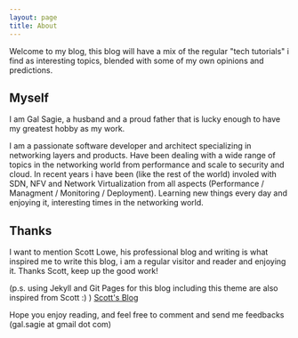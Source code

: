 ```yaml
---
layout: page
title: About
---
```


<p class="message">
  Welcome to my blog, this blog will have a mix of the regular "tech tutorials" i find as interesting topics, 
  blended with some of my own opinions and predictions.
</p>


## Myself

I am Gal Sagie, a husband and a proud father that is lucky enough to have my greatest
hobby as my work.

I am a passionate software developer and architect specializing in networking layers and products.
Have been dealing with a wide range of topics in the networking world from performance and scale to
security and cloud.
In recent years i have been (like the rest of the world) involed with SDN, NFV and Network Virtualization from all
aspects (Performance / Managment / Monitoring / Deployment).
Learning new things every day and enjoying it, interesting times in the networking world.

## Thanks

I want to mention Scott Lowe, his professional blog and writing is what inspired me to
write this blog, i am a regular visitor and reader and enjoying it.
Thanks Scott, keep up the good work!

(p.s. using Jekyll and Git Pages for this blog including this theme are also inspired from Scott :) )
[Scott's Blog](http://http://blog.scottlowe.org/)

Hope you enjoy reading, and feel free to comment and send me
feedbacks (gal.sagie at gmail dot com)











